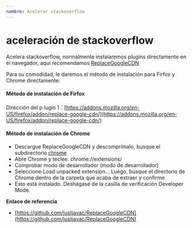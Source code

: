 ```yaml
---
nombre: Acelerar stackoverflow
---
```


# aceleración de stackoverflow

Acelera stackoverflow, normalmente instalaremos plugins directamente en el navegador, aquí recomendamos [ReplaceGoogleCDN](https://github.com/justjavac/ReplaceGoogleCDN)

Para su comodidad, le daremos el método de instalación para Firfox y Chrome directamente:

#### Método de instalación de Firfox

Dirección del p lugin 1：[https://addons.mozilla.org/en-US/firefox/addon/replace-google-cdn/](https://addons.mozilla.org/en-US/firefox/addon/replace-google-cdn/)


#### Método de instalación de Chrome

+ Descargue ReplaceGoogleCDN y descomprímalo, busque el subdirectorio [chrome](https://github.com/justjavac/ReplaceGoogleCDN/tree/master/chrome)
+ Abre Chrome y teclee: chrome://extensions/
+ Comprobar modo de desarrollador (modo de desarrollador)
+ Seleccione Load unpacked extension... Luego, busque el directorio de Chrome dentro de la carpeta que acaba de extraer y confirme
+ Esto está instalado. Deshágase de la casilla de verificación Developer Mode.


**Enlace de referencia**

+ [https://github.com/justjavac/ReplaceGoogleCDN](https://github.com/justjavac/ReplaceGoogleCDN)